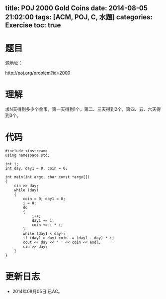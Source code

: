 ﻿title: POJ 2000 Gold Coins
date: 2014-08-05 21:02:00
tags: [ACM, POJ, C, 水题]
categories: Exercise
toc: true
---
# 题目
源地址：

http://poj.org/problem?id=2000

# 理解
求N天得到多少个金币，第一天得到1个，第二、三天得到2个，第四、五、六天得到3个。

<!-- more -->

# 代码

```
#include <iostream>
using namespace std;

int i;
int day, day1 = 0, coin = 0;

int main(int argc, char const *argv[])
{
    cin >> day;
    while (day)
    {
        coin = 0; day1 = 0;
        i = 0;
        do
        {
            i++;
            day1 += i;
            coin += i * i;
        }
        while (day1 < day);
        if (day1 > day) coin -= (day1 - day) * i;
        cout << day << ' ' << coin << endl;
        cin >> day;
    }
}

```

# 更新日志
- 2014年08月05日 已AC。